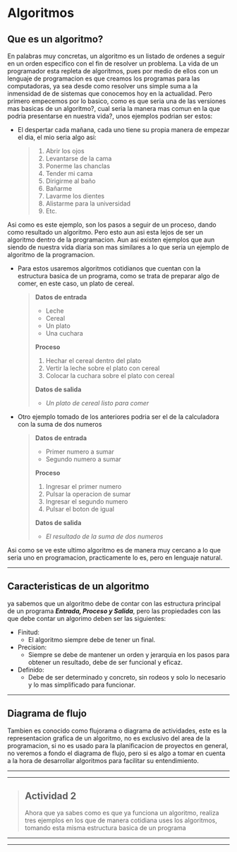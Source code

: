 # Algoritmos

## Que es un algoritmo?

En palabras muy concretas, un algoritmo es un listado de ordenes a seguir en un orden especifico con el fin de resolver un problema.
La vida de un programador esta repleta de algoritmos, pues por medio de ellos con un lenguaje de programacion es que creamos los programas para las computadoras, ya sea desde como resolver uns simple suma a la inmensidad de de sistemas que conocemos hoy en la actualidad. Pero primero empecemos por lo basico, como es que seria una de las versiones mas basicas de un algoritmo?, cual seria la manera mas comun en la que podria presentarse en nuestra vida?, unos ejemplos podrian ser estos:

- El despertar cada mañana, cada uno tiene su propia manera de empezar el dia, el mio seria algo asi:
  > 1. Abrir los ojos
  > 1. Levantarse de la cama
  > 1. Ponerme las chanclas
  > 1. Tender mi cama
  > 1. Dirigirme al baño
  > 1. Bañarme
  > 1. Lavarme los dientes
  > 1. Alistarme para la universidad
  > 1. Etc.

Asi como es este ejemplo, son los pasos a seguir de un proceso, dando como resultado un algoritmo. Pero esto aun asi esta lejos de ser un algoritmo dentro de la programacion. Aun asi existen ejemplos que aun siendo de nuestra vida diaria son mas similares a lo que seria un ejemplo de algoritmo de la programacion.

- Para estos usaremos algoritmos cotidianos que cuentan con la estructura basica de un programa, como se trata de preparar algo de comer, en este caso, un plato de cereal.

  > **Datos de entrada**
  >
  > - Leche
  > - Cereal
  > - Un plato
  > - Una cuchara
  >
  > **Proceso**
  >
  > 1. Hechar el cereal dentro del plato
  > 1. Vertir la leche sobre el plato con cereal
  > 1. Colocar la cuchara sobre el plato con cereal
  >
  > **Datos de salida**
  >
  > - _Un plato de cereal listo para comer_

- Otro ejemplo tomado de los anteriores podria ser el de la calculadora con la suma de dos numeros
  > **Datos de entrada**
  >
  > - Primer numero a sumar
  > - Segundo numero a sumar
  >
  > **Proceso**
  >
  > 1. Ingresar el primer numero
  > 1. Pulsar la operacion de sumar
  > 1. Ingresar el segundo numero
  > 1. Pulsar el boton de igual
  >
  > **Datos de salida**
  >
  > - _El resultado de la suma de dos numeros_

Asi como se ve este ultimo algoritmo es de manera muy cercano a lo que seria uno en programacion, practicamente lo es, pero en lenguaje natural.

---

## Caracteristicas de un algoritmo

ya sabemos que un algoritmo debe de contar con las estructura principal de un programa **_Entrada, Proceso y Salida_**, pero las propiedades con las que debe contar un algorimo deben ser las siguientes:

- Finitud:
  - El algoritmo siempre debe de tener un final.
- Precision:
  - Siempre se debe de mantener un orden y jerarquia en los pasos para obtener un resultado, debe de ser funcional y eficaz.
- Definido:
  - Debe de ser determinado y concreto, sin rodeos y solo lo necesario y lo mas simplificado para funcionar.

---

## Diagrama de flujo

Tambien es conocido como flujorama o diagrama de actividades, este es la representacion grafica de un algoritmo, no es exclusivo del area de la programacion, si no es usado para la planificacion de proyectos en general, no veremos a fondo el diagrama de flujo, pero si es algo a tomar en cuenta a la hora de desarrollar algoritmos para facilitar su entendimiento.

---

---

> ## Actividad 2
>
> Ahora que ya sabes como es que ya funciona un algoritmo, realiza tres ejemplos en los que de manera cotidiana uses los algoritmos, tomando esta misma estructura basica de un programa

---

---
